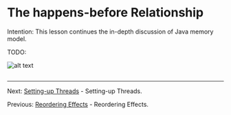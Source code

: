 # The happens-before Relationship

Intention: This lesson continues the in-depth discussion of Java memory model.

TODO:

![alt text](../../etc/multithreading/img.png "Img")

```java

```

<hr>

Next: [Setting-up Threads](chapter_27.md "Setting-up Threads") - Setting-up Threads.

Previous: [Reordering Effects](chapter_25.md "Reordering Effects") - Reordering Effects.